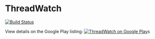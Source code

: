 # ThreadWatch
[![Build Status](https://travis-ci.org/Gunbard/ThreadWatch.svg?branch=master)](https://travis-ci.org/Gunbard/ThreadWatch)

View details on the Google Play listing:
[![ThreadWatch on Google Play](https://play.google.com/intl/en_us/badges/static/images/badges/en_badge_web_generic.png)](https://play.google.com/store/apps/details?id=honkhonk.threadwatch)s